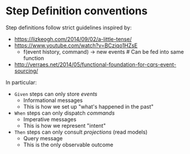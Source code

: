 # Step Definition conventions

Step definitions follow strict guidelines inspired by:

* https://lizkeogh.com/2014/09/02/a-little-tense/
* https://www.youtube.com/watch?v=BCziqo1HZsE
  * f(event history, command) -> new events # Can be fed into same function
* http://verraes.net/2014/05/functional-foundation-for-cqrs-event-sourcing/

In particular:

* `Given` steps can only store *events*
  * Informational messages
  * This is how we set up "what's happened in the past"
* `When` steps can only dispatch *commands*
  * Imperative messages
  * This is how we represent "intent"
* `Then` steps can only consult *projections* (read models)
  * Query message
  * This is the only observable outcome